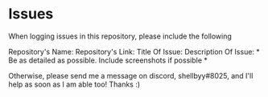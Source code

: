 # Issues

When logging issues in this repository, please include the following

Repository's Name:
Repository's Link:
Title Of Issue:
Description Of Issue: * Be as detailed as possible. Include screenshots if possible *

Otherwise, please send me a message on discord, shellbyy#8025, and I'll help as soon as I am able too! Thanks :)
